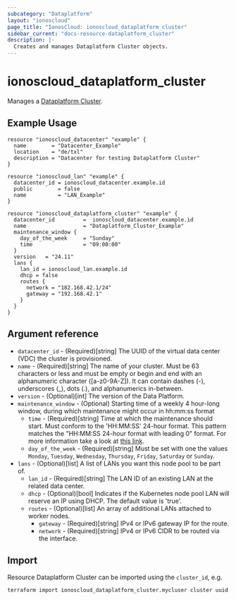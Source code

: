 ```yaml
---
subcategory: "Dataplatform"
layout: "ionoscloud"
page_title: "IonosCloud: ionoscloud_dataplatform_cluster"
sidebar_current: "docs-resource-dataplatform_cluster"
description: |-
  Creates and manages Dataplatform Cluster objects.
---
```


# ionoscloud_dataplatform_cluster

Manages a [Dataplatform Cluster](https://docs.ionos.com/cloud/data-analytics/managed-stackable/overview#platform-components).

## Example Usage

```hcl
resource "ionoscloud_datacenter" "example" {
  name        = "Datacenter_Example"
  location    = "de/txl"
  description = "Datacenter for testing Dataplatform Cluster"
}

resource "ionoscloud_lan" "example" {
  datacenter_id = ionoscloud_datacenter.example.id
  public        = false
  name          = "LAN_Example"
}

resource "ionoscloud_dataplatform_cluster" "example" {
  datacenter_id   		=  ionoscloud_datacenter.example.id
  name 					= "Dataplatform_Cluster_Example"
  maintenance_window {
    day_of_the_week  	= "Sunday"
    time				= "09:00:00"
  }
  version	= "24.11"
  lans {
    lan_id = ionoscloud_lan.example.id
    dhcp = false
    routes {
      network = "182.168.42.1/24"
      gateway = "192.168.42.1"
    }
  }
}
```

## Argument reference

* `datacenter_id` - (Required)[string] The UUID of the virtual data center (VDC) the cluster is provisioned.
* `name` - (Required)[string] The name of your cluster. Must be 63 characters or less and must be empty or begin and end with an alphanumeric character ([a-z0-9A-Z]). It can contain dashes (-), underscores (_), dots (.), and alphanumerics in-between.
* `version` - (Optional)[int] The version of the Data Platform.
* `maintenance_window` - (Optional) Starting time of a weekly 4 hour-long window, during which maintenance might occur in hh:mm:ss format
  * `time` - (Required)[string] Time at which the maintenance should start. Must conform to the 'HH:MM:SS' 24-hour format. This pattern matches the "HH:MM:SS 24-hour format with leading 0" format. For more information take a look at [this link](https://stackoverflow.com/questions/7536755/regular-expression-for-matching-hhmm-time-format).
  * `day_of_the_week` - (Required)[string] Must be set with one the values `Monday`, `Tuesday`, `Wednesday`, `Thursday`, `Friday`, `Saturday` or `Sunday`.
* `lans` - (Optional)[list] A list of LANs you want this node pool to be part of.
  * `lan_id` - (Required)[string] The LAN ID of an existing LAN at the related data center.
  * `dhcp` - (Optional)[bool] Indicates if the Kubernetes node pool LAN will reserve an IP using DHCP. The default value is 'true'.
  * `routes` - (Optional)[list] An array of additional LANs attached to worker nodes.
    * `gateway` - (Required)[string] IPv4 or IPv6 gateway IP for the route.
    * `network` - (Required)[string] IPv4 or IPv6 CIDR to be routed via the interface.

## Import

Resource Dataplatform Cluster can be imported using the `cluster_id`, e.g.

```shell
terraform import ionoscloud_dataplatform_cluster.mycluser cluster uuid
```
